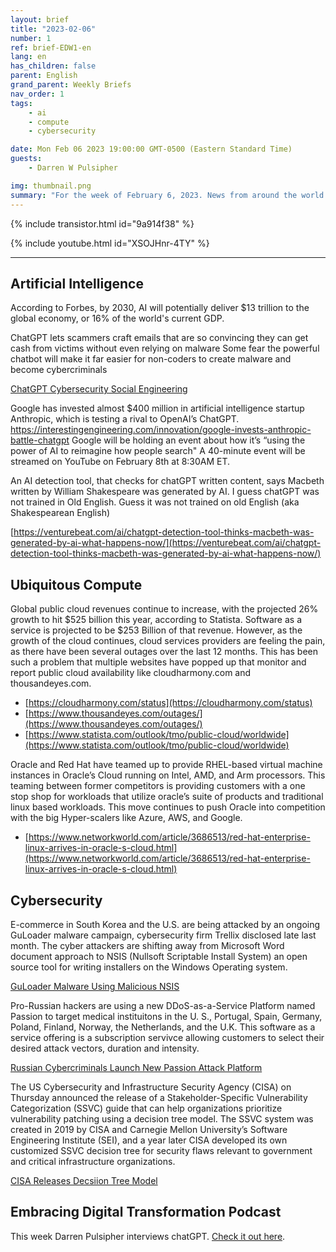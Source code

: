 ```yaml
---
layout: brief
title: "2023-02-06"
number: 1
ref: brief-EDW1-en
lang: en
has_children: false
parent: English
grand_parent: Weekly Briefs
nav_order: 1
tags:
    - ai
    - compute
    - cybersecurity

date: Mon Feb 06 2023 19:00:00 GMT-0500 (Eastern Standard Time)
guests:
    - Darren W Pulsipher

img: thumbnail.png
summary: "For the week of February 6, 2023. News from around the world of digital transformation in artificial intelligence, cloud computing, and cybersecurity."
---
```


{% include transistor.html id="9a914f38" %}



{% include youtube.html id="XSOJHnr-4TY" %}

---

## Artificial Intelligence

According to Forbes, by 2030, AI will potentially deliver $13 trillion to the global economy, or 16% of the world's 
current GDP. 

ChatGPT lets scammers craft emails that are so convincing they can get cash from victims without even relying on malware
Some fear the powerful chatbot will make it far easier for non-coders to create malware and become cybercriminals

[ChatGPT Cybersecurity Social Engineering](https://fortune.com/2023/02/03/chatgpt-cyberattacks-cybersecurity-social-engineering-darktrace-abnormal/)

Google has invested almost $400 million in artificial intelligence startup Anthropic, which is testing a rival to OpenAI’s ChatGPT. https://interestingengineering.com/innovation/google-invests-anthropic-battle-chatgpt 
Google will be holding an event about how it’s “using the power of AI to reimagine how people search" A 40-minute event will be streamed on YouTube on February 8th at 8:30AM ET.

An AI detection tool, that checks for chatGPT written content, says Macbeth written by William Shakespeare was 
generated by AI. I guess chatGPT was not trained in Old English. Guess it was not trained on old English (aka Shakespearean English)

[https://venturebeat.com/ai/chatgpt-detection-tool-thinks-macbeth-was-generated-by-ai-what-happens-now/](https://venturebeat.com/ai/chatgpt-detection-tool-thinks-macbeth-was-generated-by-ai-what-happens-now/) 

## Ubiquitous Compute

Global public cloud revenues continue to increase, with the projected 26% growth to hit $525 billion this year, according to Statista.
Software as a service is projected to be $253 Billion of that revenue. However, as the growth of the cloud 
continues, cloud services providers are feeling the pain, as there have been several outages over the last 12 months.
This has been such a problem that multiple websites have popped up that monitor and report public cloud availability 
like cloudharmony.com and thousandeyes.com.  

* [https://cloudharmony.com/status](https://cloudharmony.com/status)
* [https://www.thousandeyes.com/outages/](https://www.thousandeyes.com/outages/)
* [https://www.statista.com/outlook/tmo/public-cloud/worldwide](https://www.statista.com/outlook/tmo/public-cloud/worldwide)

Oracle and Red Hat have teamed up to provide RHEL-based virtual machine instances in Oracle’s Cloud running on Intel,
AMD, and Arm processors. This teaming between former competitors is providing customers with a one stop shop for
workloads that utilize oracle’s suite of products and traditional linux based workloads. This move continues to push
Oracle into competition with the big Hyper-scalers like Azure, AWS, and Google.

* [https://www.networkworld.com/article/3686513/red-hat-enterprise-linux-arrives-in-oracle-s-cloud.html](https://www.networkworld.com/article/3686513/red-hat-enterprise-linux-arrives-in-oracle-s-cloud.html)

## Cybersecurity

E-commerce in South Korea and the U.S. are being attacked by an ongoing GuLoader malware campaign, cybersecurity firm 
Trellix disclosed late last month. The cyber attackers are shifting away from Microsoft Word document approach to NSIS (Nullsoft Scriptable Install 
System) an open source tool for writing installers on the Windows Operating system.

[GuLoader Malware Using Malicious NSIS](https://thehackernews.com/2023/02/guloader-malware-using-malicious-nsis.html)

Pro-Russian hackers are using a new DDoS-as-a-Service Platform named Passion to target medical instituitons in the U.
S., Portugal, Spain, Germany, Poland, Finland, Norway, the Netherlands, and the U.K. This software as a service 
offering is a subscription servivce allowing customers to select their desired attack vectors, duration and intensity.

[Russian Cybercriminals Launch New Passion Attack Platform](https://cyware.com/news/russian-cybercriminals-launch-new-passion-attack-platform-798d8713)

The US Cybersecurity and Infrastructure Security Agency (CISA) on Thursday announced the release of a Stakeholder-Specific Vulnerability Categorization (SSVC) guide that can help organizations prioritize vulnerability patching using a decision tree model.
The SSVC system was created in 2019 by CISA and Carnegie Mellon University’s Software Engineering Institute (SEI), and a year later CISA developed its own customized SSVC decision tree for security flaws relevant to government and critical infrastructure organizations.

[CISA Releases Decsiion Tree Model](https://www.securityweek.com/cisa-releases-decision-tree-model-help-companies-prioritize-vulnerability-patching/)

## Embracing Digital Transformation Podcast

This week Darren Pulsipher interviews chatGPT. [Check it out here](https://www.embracingdigital.org/episodes-EDT122).

